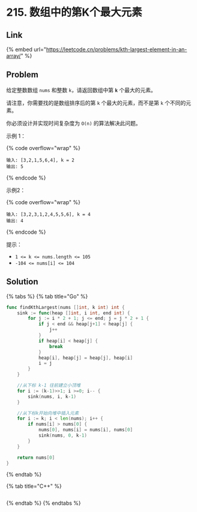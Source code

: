 # 215. 数组中的第K个最大元素

## Link

{% embed url="https://leetcode.cn/problems/kth-largest-element-in-an-array/" %}

## Problem

给定整数数组 `nums` 和整数 `k`，请返回数组中第 **`k`** 个最大的元素。

请注意，你需要找的是数组排序后的第 `k` 个最大的元素，而不是第 `k` 个不同的元素。

你必须设计并实现时间复杂度为 `O(n)` 的算法解决此问题。

示例 1：

{% code overflow="wrap" %}
```
输入: [3,2,1,5,6,4], k = 2
输出: 5
```
{% endcode %}

示例2：

{% code overflow="wrap" %}
```
输入: [3,2,3,1,2,4,5,5,6], k = 4
输出: 4
```
{% endcode %}

提示：

* `1 <= k <= nums.length <= 105`
* `-104 <= nums[i] <= 104`

## Solution

{% tabs %}
{% tab title="Go" %}
```go
func findKthLargest(nums []int, k int) int {
    sink := func(heap []int, i int, end int) {
        for j := i * 2 + 1; j <= end; j = j * 2 + 1 {
            if j < end && heap[j+1] < heap[j] {
                j++
            }
            if heap[i] < heap[j] {
                break
            }
            heap[i], heap[j] = heap[j], heap[i]
            i = j
        }
    }

    //从下标 k-1 往前建立小顶堆
    for i := (k-1)>>1; i >=0; i-- {
        sink(nums, i, k-1)
    }

    //从下标k开始向堆中插入元素
    for i := k; i < len(nums); i++ {
        if nums[i] > nums[0] {
            nums[0], nums[i] = nums[i], nums[0]
            sink(nums, 0, k-1)
        }
    }

    return nums[0]
}
```
{% endtab %}

{% tab title="C++" %}
```cpp
```
{% endtab %}
{% endtabs %}
